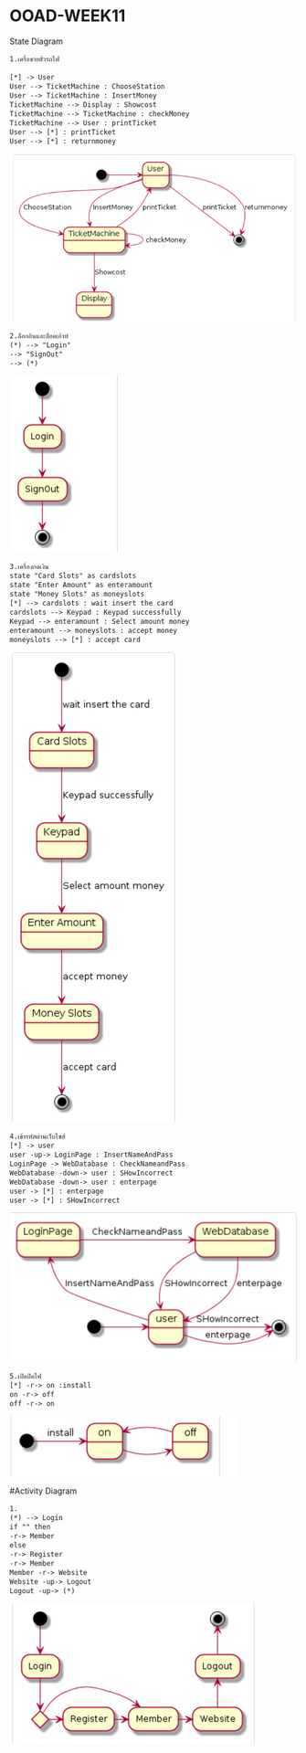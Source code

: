 # OOAD-WEEK11
State Diagram
```
1.เครื่อขายตั๋วรถไฟ

[*] -> User 
User --> TicketMachine : ChooseStation
User --> TicketMachine : InsertMoney 
TicketMachine --> Display : Showcost
TicketMachine --> TicketMachine : checkMoney 
TicketMachine --> User : printTicket
User --> [*] : printTicket
User --> [*] : returnmoney

```
![](https://github.com/JUBJIBPIYAPATH/OOAD-WEEK11/blob/master/S1.PNG?raw=true)

```
2.ล็อกอินและล็อคเอ้าท์
(*) --> "Login"
--> "SignOut"
--> (*)
```
![](https://github.com/JUBJIBPIYAPATH/OOAD-WEEK11/blob/master/S2.PNG?raw=true)

```
3.เครื่องกดเงิน
state "Card Slots" as cardslots
state "Enter Amount" as enteramount
state "Money Slots" as moneyslots
[*] --> cardslots : wait insert the card
cardslots --> Keypad : Keypad successfully
Keypad --> enteramount : Select amount money
enteramount --> moneyslots : accept money
moneyslots --> [*] : accept card
```
![](https://github.com/JUBJIBPIYAPATH/OOAD-WEEK11/blob/master/S3.PNG?raw=true)

```
4.เข้ารหัสผ่านเว็บไซส์
[*] -> user 
user -up-> LoginPage : InsertNameAndPass
LoginPage -> WebDatabase : CheckNameandPass
WebDatabase -down-> user : SHowIncorrect
WebDatabase -down-> user : enterpage
user -> [*] : enterpage
user -> [*] : SHowIncorrect
```
![](https://github.com/JUBJIBPIYAPATH/OOAD-WEEK11/blob/master/S4.PNG?raw=true)

```
5.เปิดปิดไฟ 
[*] -r-> on :install
on -r-> off
off -r-> on
```
![](https://github.com/JUBJIBPIYAPATH/OOAD-WEEK11/blob/master/S5.PNG?raw=true)

#Activity Diagram

```
1.
(*) --> Login
if "" then
-r-> Member
else
-r-> Register
-r-> Member
Member -r-> Website 
Website -up-> Logout
Logout -up-> (*)
```
![](https://github.com/JUBJIBPIYAPATH/OOAD-WEEK11/blob/master/A1.PNG?raw=true)
